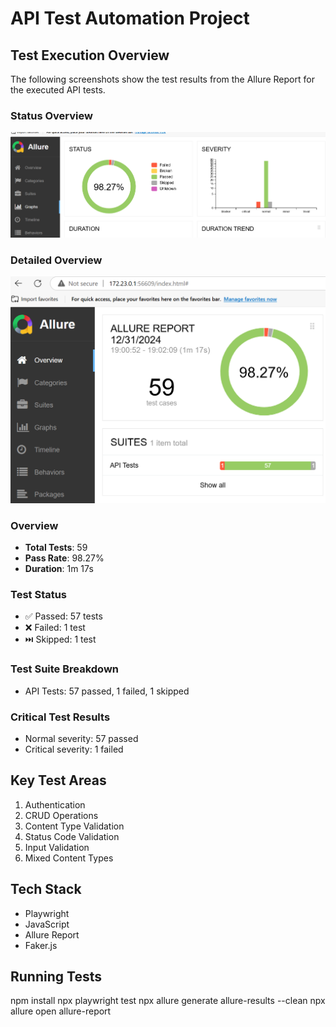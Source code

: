 # API Test Automation Project

## Test Execution Overview

The following screenshots show the test results from the Allure Report for the executed API tests.

### Status Overview
![Allure Report Status](https://github.com/ValeriaSpektor/HW_QA.GURU_API_1/blob/79ad2eeafc57e71c0345a4762e4c7e108dd70cd3/allure_status.png?raw=true)

### Detailed Overview
![Allure Report Overview](https://github.com/ValeriaSpektor/HW_QA.GURU_API_1/blob/79ad2eeafc57e71c0345a4762e4c7e108dd70cd3/allure_overview.png?raw=true)


### Overview
- **Total Tests**: 59
- **Pass Rate**: 98.27%
- **Duration**: 1m 17s

### Test Status
- ✅ Passed: 57 tests
- ❌ Failed: 1 test
- ⏭️ Skipped: 1 test

### Test Suite Breakdown
- API Tests: 57 passed, 1 failed, 1 skipped

### Critical Test Results
- Normal severity: 57 passed
- Critical severity: 1 failed

## Key Test Areas
1. Authentication
2. CRUD Operations
3. Content Type Validation
4. Status Code Validation 
5. Input Validation
6. Mixed Content Types

## Tech Stack
- Playwright
- JavaScript
- Allure Report
- Faker.js

## Running Tests

npm install
npx playwright test
npx allure generate allure-results --clean
npx allure open allure-report
